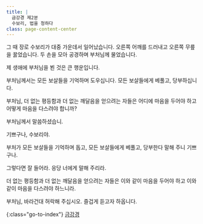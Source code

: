 ```yaml
---
title: |
  금강경 제2분
  수보리, 법을 청하다
class: page-content-center
---
```


그 때 장로 수보리가 대중 가운데서 일어났습니다.
오른쪽 어깨를 드러내고 오른쪽 무릎을 꿇었습니다.
두 손을 모아 공경하며 부처님께 물었습니다.

제 생애에 부처님을 뵌 것은 큰 행운입니다.

부처님께서는 모든 보살들을 기억하며 도우십니다.
모든 보살들에게 베풀고, 당부하십니다.

부처님, 더 없는 평등함과
더 없는 깨달음을 얻으려는 자들은
어디에 마음을 두어야 하고
어떻게 마음을 다스려야 합니까?
 
부처님께서 말씀하셨습니.

기쁘구나, 수보리야.

부처가 모든 보살들을 기억하며 돕고,
모든 보살들에게 베풀고, 당부한다 말해 주니
기쁘구나.

그렇다면 잘 들어라.
응당 너에게 말해 주리라.

더 없는 평등함과
더 없는 깨달음을 얻으려는 자들은
이와 같이 마음을 두어야 하고
이와 같이 마음을 다스려야 하느니라.

부처님, 바라건대 허락해 주십시오.
즐겁게 듣고자 하옵니다.

{:class="go-to-index"}
[금강경](index)